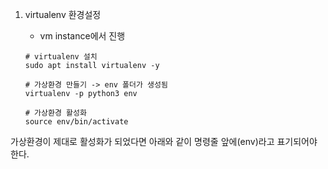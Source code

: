 1. virtualenv 환경설정
    - vm instance에서 진행

    ```
    # virtualenv 설치
    sudo apt install virtualenv -y

    # 가상환경 만들기 -> env 폴더가 생성됨
    virtualenv -p python3 env

    # 가상환경 활성화
    source env/bin/activate
    ````

가상환경이 제대로 활성화가 되었다면 아래와 같이 명령줄 앞에(env)라고 표기되어야 한다.
